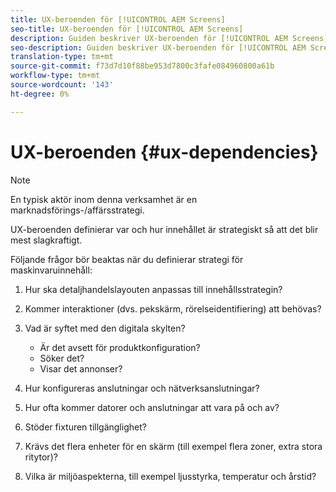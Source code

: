 ```yaml
---
title: UX-beroenden för [!UICONTROL AEM Screens]
seo-title: UX-beroenden för [!UICONTROL AEM Screens]
description: Guiden beskriver UX-beroenden för [!UICONTROL AEM Screens]
seo-description: Guiden beskriver UX-beroenden för [!UICONTROL AEM Screens]
translation-type: tm+mt
source-git-commit: f73d7d10f88be953d7800c3fafe084960800a61b
workflow-type: tm+mt
source-wordcount: '143'
ht-degree: 0%

---
```



# UX-beroenden {#ux-dependencies}

>[!NOTE]
>
>En typisk aktör inom denna verksamhet är en marknadsförings-/affärsstrategi.

UX-beroenden definierar var och hur innehållet är strategiskt så att det blir mest slagkraftigt.

Följande frågor bör beaktas när du definierar strategi för maskinvaruinnehåll:

1. Hur ska detaljhandelslayouten anpassas till innehållsstrategin?

1. Kommer interaktioner (dvs. pekskärm, rörelseidentifiering) att behövas?

1. Vad är syftet med den digitala skylten?

   * Är det avsett för produktkonfiguration?
   * Söker det?
   * Visar det annonser?

1. Hur konfigureras anslutningar och nätverksanslutningar?

1. Hur ofta kommer datorer och anslutningar att vara på och av?

1. Stöder fixturen tillgänglighet?

1. Krävs det flera enheter för en skärm (till exempel flera zoner, extra stora ritytor)?

1. Vilka är miljöaspekterna, till exempel ljusstyrka, temperatur och årstid?


